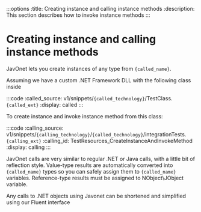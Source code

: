 :::options
:title: Creating instance and calling instance methods
:description: This section describes how to invoke instance methods
:::

# Creating instance and calling instance methods

JavOnet lets you create instances of any type from `{called_name}`.

Assuming we have a custom .NET Framework DLL with the following class inside

:::code 
:called_source: v1/snippets/`{called_technology}`/TestClass.`{called_ext}`
:display: called
:::

To create instance and invoke instance method from this class:

:::code 
:calling_source: v1/snippets/`{calling_technology}`/`{called_technology}`/integrationTests.`{calling_ext}`
:calling_id: TestResources_CreateInstanceAndInvokeMethod
:display: calling
:::

JavOnet calls are very similar to regular .NET or Java calls, with a little bit of reflection style. Value-type results are automatically converted into `{called_name}` types so you can safely assign them to `{called_name}` variables. Reference-type results must be assigned to NObject\JObject variable.

Any calls to .NET objects using Javonet can be shortened and simplified using our Fluent interface
